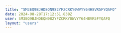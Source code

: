 ```yaml
---
title: "SM3EQ9BJHDEQN982YFZCRKY0WVYY64H8VR5FYQAFQ"
date: 2024-08-28T17:12:51.838Z
user: SM3EQ9BJHDEQN982YFZCRKY0WVYY64H8VR5FYQAFQ
layout: "users"
---
```

    